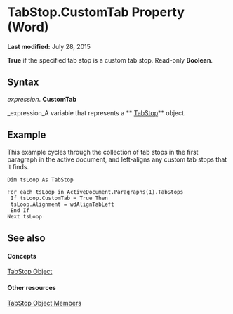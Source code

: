 
# TabStop.CustomTab Property (Word)

 **Last modified:** July 28, 2015

 **True** if the specified tab stop is a custom tab stop. Read-only **Boolean**.

## Syntax

 _expression_. **CustomTab**

 _expression_A variable that represents a  ** [TabStop](5290ae79-f728-24a8-6bb0-267072cd0288.md)** object.


## Example

This example cycles through the collection of tab stops in the first paragraph in the active document, and left-aligns any custom tab stops that it finds.


```
Dim tsLoop As TabStop 
 
For each tsLoop in ActiveDocument.Paragraphs(1).TabStops 
 If tsLoop.CustomTab = True Then 
 tsLoop.Alignment = wdAlignTabLeft 
 End If 
Next tsLoop
```


## See also


#### Concepts


 [TabStop Object](5290ae79-f728-24a8-6bb0-267072cd0288.md)
#### Other resources


 [TabStop Object Members](b63dd3c2-df0a-6bdc-7fce-1ee0aaee0bcb.md)
